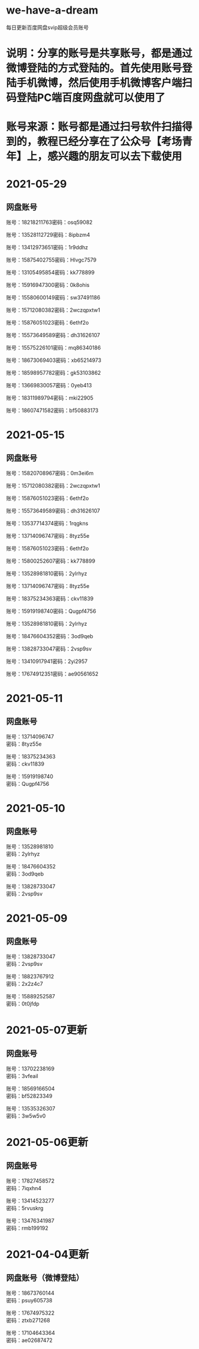 # we-have-a-dream
每日更新百度网盘svip超级会员账号

# 说明：分享的账号是共享账号，都是通过微博登陆的方式登陆的。首先使用账号登陆手机微博，然后使用手机微博客户端扫码登陆PC端百度网盘就可以使用了  
# 账号来源：账号都是通过扫号软件扫描得到的，教程已经分享在了公众号【考场青年】上，感兴趣的朋友可以去下载使用

# 2021-05-29
## 网盘账号
账号：18218211763密码：osq59082  

账号：13528112729密码：8ipbzm4  

账号：13412973651密码：1r9ddhz  

账号：15875402755密码：Hlvgc7579  

账号：13105495854密码：kk778899  

账号：15916947300密码：0k8ohis  

账号：15580600149密码：sw37491186  

账号：15712080382密码：2wczqpxtw1  

账号：15876051023密码：6ethf2o  

账号：15573649589密码：dh31626107  

账号：15575226101密码：mq86340186  

账号：18673069403密码：xb65214973  

账号：18598957782密码：gk53103862  

账号：13669830057密码：0yeb413  

账号：18311989794密码：mki22905  

账号：18607471582密码：bf50883173  

# 2021-05-15
## 网盘账号
账号：15820708967密码：0m3ei6m  

账号：15712080382密码：2wczqpxtw1  

账号：15876051023密码：6ethf2o  

账号：15573649589密码：dh31626107  

账号：13537714374密码：1rqgkns  

账号：13714096747密码：8tyz55e  

账号：15876051023密码：6ethf2o  

账号：15800252607密码：kk778899  

账号：13528981810密码：2ylrhyz  

账号：13714096747密码：8tyz55e  

账号：18375234363密码：ckv11839  

账号：15919198740密码：Qugpf4756  

账号：13528981810密码：2ylrhyz  

账号：18476604352密码：3od9qeb  

账号：13828733047密码：2vsp9sv  
 
账号：13410917941密码：2yi2957  

账号：17674912351密码：ae90561652  

# 2021-05-11
## 网盘账号
账号：13714096747  
密码：8tyz55e  

账号：18375234363  
密码：ckv11839  

账号：15919198740  
密码：Qugpf4756  

# 2021-05-10
## 网盘账号
账号：13528981810  
密码：2ylrhyz  

账号：18476604352  
密码：3od9qeb  

账号：13828733047  
密码：2vsp9sv  

# 2021-05-09
## 网盘账号
账号：13828733047  
密码：2vsp9sv  

账号：18823767912  
密码：2x2z4c7  

账号：15889252587  
密码：0t0jfdp  

# 2021-05-07更新    
## 网盘账号  
账号：13702238169  
密码：3vfeail  

账号：18569166504  
密码：bf52823349  

账号：13535326307  
密码：3w5w5v0  


# 2021-05-06更新    
## 网盘账号  
账号：17827458572  
密码：7iqxhn4  

账号：13414523277  
密码：5rvuskrg  

账号：13476341987  
密码：rmb199192  

# 2021-04-04更新  
## 网盘账号（微博登陆）  
账号：18673760144  
密码：psuy605738  
  
账号：17674975322  
密码：ztxb271268  
  
账号：17104643364  
密码：ae02687472  

